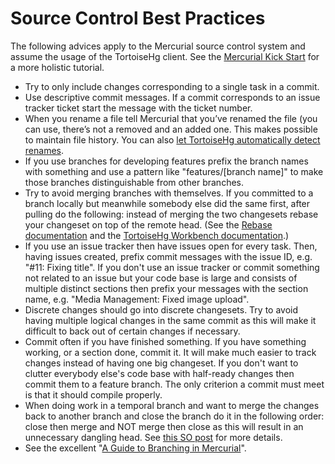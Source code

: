 # Source Control Best Practices



The following advices apply to the Mercurial source control system and assume the usage of the TortoiseHg client. See the [Mercurial Kick Start](http://mercurial.aragost.com/kick-start/en/) for a more holistic tutorial.

- Try to only include changes corresponding to a single task in a commit.
- Use descriptive commit messages. If a commit corresponds to an issue tracker ticket start the message with the ticket number.
- When you rename a file tell Mercurial that you’ve renamed the file (you can use, there’s not a removed and an added one. This makes possible to maintain file history. You can also [let TortoiseHg automatically detect renames](http://tortoisehg.bitbucket.org/manual/2.0/guess.html).
- If you use branches for developing features prefix the branch names with something and use a pattern like "features/[branch name]" to make those branches distinguishable from other branches.
- Try to avoid merging branches with themselves. If you committed to a branch locally but meanwhile somebody else did the same first, after pulling do the following: instead of merging the two changesets rebase your changeset on top of the remote head. (See the [Rebase documentation](http://mercurial.selenic.com/wiki/RebaseExtension) and the [TortoiseHg Workbench documentation](http://tortoisehg.bitbucket.org/manual/2.0/workbench.html).)
- If you use an issue tracker then have issues open for every task. Then, having issues created, prefix commit messages with the issue ID, e.g. "#11: Fixing title". If you don't use an issue tracker or commit something not related to an issue but your code base is large and consists of multiple distinct sections then prefix your messages with the section name, e.g. "Media Management: Fixed image upload".
- Discrete changes should go into discrete changesets. Try to avoid having multiple logical changes in the same commit as this will make it difficult to back out of certain changes if necessary.
- Commit often if you have finished something. If you have something working, or a section done, commit it. It will make much easier to track changes instead of having one big changeset. If you don't want to clutter everybody else's code base with half-ready changes then commit them to a feature branch. The only criterion a commit must meet is that it should compile properly.
- When doing work in a temporal branch and want to merge the changes back to another branch and close the branch do it in the following order: close then merge and NOT merge then close as this will result in an unnecessary dangling head. See [this SO post](http://stackoverflow.com/a/9173483/220230) for more details.
- See the excellent "[A Guide to Branching in Mercurial](http://stevelosh.com/blog/2009/08/a-guide-to-branching-in-mercurial/)".